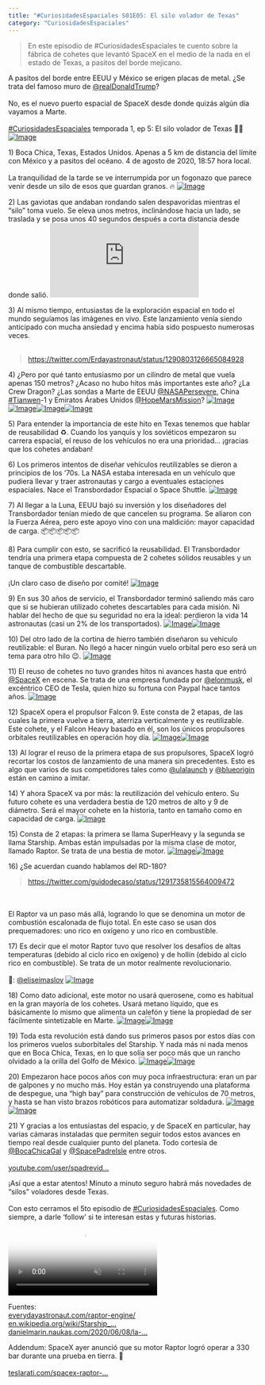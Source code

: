 ```yaml
---
title: "#CuriosidadesEspaciales S01E05: El silo volador de Texas"
category: "CuriosidadesEspaciales"
---
```

> En este episodio de #CuriosidadesEspaciales te cuento sobre la fábrica de cohetes que levantó SpaceX en el medio de la nada en el estado de Texas, a pasitos del borde mejicano.

<div class="card-tweets" dir="auto">
    <p>A pasitos del borde entre EEUU y México se erigen placas de metal. ¿Se trata del famoso muro de <a class="entity-mention" href="https://twitter.com/realDonaldTrump">@realDonaldTrump</a>?<br />
<br />
No, es el nuevo puerto espacial de SpaceX desde donde quizás algún día vayamos a Marte.<br />
<br />
<a class="entity-hashtag" href="/hashtag/CuriosidadesEspaciales">#CuriosidadesEspaciales</a> temporada 1, ep 5: El silo volador de Texas 🚜🌵 <span class="entity-image"><a href="https://pbs.twimg.com/media/EfPED3PX0AItwHK.png" target="_blank"><img alt="Image" src="https://pbs.twimg.com/media/EfPED3PX0AItwHK.png" data-src="https://pbs.twimg.com/media/EfPED3PX0AItwHK.png"></a></span></p>
    <p><span class="nop nop-start">1) </span> Boca Chica, Texas, Estados Unidos. Apenas a 5 km de distancia del límite con México y a pasitos del océano. 4 de agosto de 2020, 18:57 hora local.<br />
<br />
La tranquilidad de la tarde se ve interrumpida por un fogonazo que parece venir desde un silo de esos que guardan granos. 🔥 <span class="entity-image"><a href="https://pbs.twimg.com/media/EfPEKYWWAAMrvwP.png" target="_blank"><img alt="Image" src="https://pbs.twimg.com/media/EfPEKYWWAAMrvwP.png" data-src="https://pbs.twimg.com/media/EfPEKYWWAAMrvwP.png"></a></span></p>
    <p><span class="nop nop-start">2) </span> Las gaviotas que andaban rondando salen despavoridas mientras el “silo” toma vuelo. Se eleva unos metros, inclinándose hacia un lado, se traslada y se posa unos 40 segundos después a corta distancia desde donde salió. <span class="entity-embed"><iframe class="youtube-player keep-ratio-4-3" src="https://www.youtube.com/embed/s1HA9LlFNM0" frameborder="0" allowFullScreen></iframe></span></p>
    <p><span class="nop nop-start">3) </span> Al mismo tiempo, entusiastas de la exploración espacial en todo el mundo seguíamos las imágenes en vivo. Este lanzamiento venía siendo anticipado con mucha ansiedad y encima había sido pospuesto numerosas veces.<br />
<br />
<span class="entity-embed"><span class="twitter-player"><blockquote class="twitter-tweet" data-conversation="none" data-align="center" data-dnt="true"><a href="https://twitter.com/Erdayastronaut/status/1290803126665084928">https://twitter.com/Erdayastronaut/status/1290803126665084928</a></blockquote></span></span></p>
    <p><span class="nop nop-start">4) </span> ¿Pero por qué tanto entusiasmo por un cilindro de metal que vuela apenas 150 metros? ¿Acaso no hubo hitos más importantes este año? ¿La Crew Dragon? ¿Las sondas a Marte de EEUU <a class="entity-mention" href="https://twitter.com/NASAPersevere">@NASAPersevere</a>, China <a class="entity-hashtag" href="/hashtag/Tianwen">#Tianwen</a>-1 y Emiratos Árabes Unidos <a class="entity-mention" href="https://twitter.com/HopeMarsMission">@HopeMarsMission</a>? <span class="row justify-content-center entity-multiple-4"><span class="col-md-6"><span class="entity-image"><a href="https://pbs.twimg.com/media/EfPESjnXkAEoZs0.png" target="_blank"><img alt="Image" src="https://pbs.twimg.com/media/EfPESjnXkAEoZs0.png" data-src="https://pbs.twimg.com/media/EfPESjnXkAEoZs0.png"></a></span></span><span class="col-md-6"><span class="entity-image"><a href="https://pbs.twimg.com/media/EfPETSPWkAUM4pM.jpg" target="_blank"><img alt="Image" src="https://pbs.twimg.com/media/EfPESjnXkAEoZs0.png" data-src="https://pbs.twimg.com/media/EfPETSPWkAUM4pM.jpg"></a></span></span><span class="col-md-6"><span class="entity-image"><a href="https://pbs.twimg.com/media/EfPEUo-XgAE4hHG.png" target="_blank"><img alt="Image" src="https://pbs.twimg.com/media/EfPESjnXkAEoZs0.png" data-src="https://pbs.twimg.com/media/EfPEUo-XgAE4hHG.png"></a></span></span><span class="col-md-6"><span class="entity-image"><a href="https://pbs.twimg.com/media/EfPEWZeWAAA1_pk.jpg" target="_blank"><img alt="Image" src="https://pbs.twimg.com/media/EfPESjnXkAEoZs0.png" data-src="https://pbs.twimg.com/media/EfPEWZeWAAA1_pk.jpg"></a></span></span></span></p>
    <p><span class="nop nop-start">5) </span> Para entender la importancia de este hito en Texas tenemos que hablar de reusabilidad ♻️. Cuando los yanquis y los soviéticos empezaron su carrera espacial, el reuso de los vehículos no era una prioridad… ¡gracias que los cohetes andaban!</p>
    <p><span class="nop nop-start">6) </span> Los primeros intentos de diseñar vehículos reutilizables se dieron a principios de los ‘70s. La NASA estaba interesada en un vehículo que pudiera llevar y traer astronautas y cargo a eventuales estaciones espaciales. Nace el Transbordador Espacial o Space Shuttle. <span class="entity-image"><a href="https://pbs.twimg.com/media/EfPEdTJWsAEgFLk.png" target="_blank"><img alt="Image" src="https://pbs.twimg.com/media/EfPEdTJWsAEgFLk.png" data-src="https://pbs.twimg.com/media/EfPEdTJWsAEgFLk.png"></a></span></p>
    <p><span class="nop nop-start">7) </span> Al llegar a la Luna, EEUU bajó su inversión y los diseñadores del Transbordador tenían miedo de que cancelen su programa. Se aliaron con la Fuerza Aérea, pero este apoyo vino con una maldición: mayor capacidad de carga. 📦📦📦📦📦</p>
    <p><span class="nop nop-start">8) </span> Para cumplir con esto, se sacrificó la reusabilidad. El Transbordador tendría una primera etapa compuesta de 2 cohetes sólidos reusables y un tanque de combustible descartable.<br />
<br />
¡Un claro caso de diseño por comité! <span class="entity-image"><a href="https://pbs.twimg.com/media/EfPEhbQWoAAxy0A.jpg" target="_blank"><img alt="Image" src="https://pbs.twimg.com/media/EfPEhbQWoAAxy0A.jpg" data-src="https://pbs.twimg.com/media/EfPEhbQWoAAxy0A.jpg"></a></span></p>
    <p><span class="nop nop-start">9) </span> En sus 30 años de servicio, el Transbordador terminó saliendo más caro que si se hubieran utilizado cohetes descartables para cada misión. Ni hablar del hecho de que su seguridad no era la ideal: perdieron la vida 14 astronautas (casi un 2% de los transportados). <span class="row justify-content-center entity-multiple-2"><span class="col-md-6"><span class="entity-image"><a href="https://pbs.twimg.com/media/EfPHs9dXkAEVt5g.jpg" target="_blank"><img alt="Image" src="https://pbs.twimg.com/media/EfPHs9dXkAEVt5g.jpg" data-src="https://pbs.twimg.com/media/EfPHs9dXkAEVt5g.jpg"></a></span></span><span class="col-md-6"><span class="entity-image"><a href="https://pbs.twimg.com/media/EfPH2XoWoAgcFZH.png" target="_blank"><img alt="Image" src="https://pbs.twimg.com/media/EfPHs9dXkAEVt5g.jpg" data-src="https://pbs.twimg.com/media/EfPH2XoWoAgcFZH.png"></a></span></span></span></p>
    <p><span class="nop nop-start">10) </span> Del otro lado de la cortina de hierro también diseñaron su vehículo reutilizable: el Buran. No llegó a hacer ningún vuelo orbital pero eso será un tema para otro hilo 😉. <span class="entity-image"><a href="https://pbs.twimg.com/media/EfPEmxFXkAISs3c.jpg" target="_blank"><img alt="Image" src="https://pbs.twimg.com/media/EfPEmxFXkAISs3c.jpg" data-src="https://pbs.twimg.com/media/EfPEmxFXkAISs3c.jpg"></a></span></p>
    <p><span class="nop nop-start">11) </span> El reuso de cohetes no tuvo grandes hitos ni avances hasta que entró <a class="entity-mention" href="https://twitter.com/SpaceX">@SpaceX</a> en escena. Se trata de una empresa fundada por <a class="entity-mention" href="https://twitter.com/elonmusk">@elonmusk</a>, el excéntrico CEO de Tesla, quien hizo su fortuna con Paypal hace tantos años. <span class="entity-image"><a href="https://pbs.twimg.com/media/EfPEwIPWsAEJaW7.jpg" target="_blank"><img alt="Image" src="https://pbs.twimg.com/media/EfPEwIPWsAEJaW7.jpg" data-src="https://pbs.twimg.com/media/EfPEwIPWsAEJaW7.jpg"></a></span></p>
    <p><span class="nop nop-start">12) </span> SpaceX opera el propulsor Falcon 9. Este consta de 2 etapas, de las cuales la primera vuelve a tierra, aterriza verticalmente y es reutilizable. Este cohete, y el Falcon Heavy basado en él, son los únicos propulsores orbitales reutilizables en operación hoy día. <span class="row justify-content-center entity-multiple-2"><span class="col-md-6"><span class="entity-image"><a href="https://pbs.twimg.com/media/EfPE37KWsAIXRaW.jpg" target="_blank"><img alt="Image" src="https://pbs.twimg.com/media/EfPE37KWsAIXRaW.jpg" data-src="https://pbs.twimg.com/media/EfPE37KWsAIXRaW.jpg"></a></span></span><span class="col-md-6"><span class="entity-image"><a href="https://pbs.twimg.com/media/EfPE5k0WsAEse2S.jpg" target="_blank"><img alt="Image" src="https://pbs.twimg.com/media/EfPE37KWsAIXRaW.jpg" data-src="https://pbs.twimg.com/media/EfPE5k0WsAEse2S.jpg"></a></span></span></span></p>
    <p><span class="nop nop-start">13) </span> Al lograr el reuso de la primera etapa de sus propulsores, SpaceX logró recortar los costos de lanzamiento de una manera sin precedentes. Esto es algo que varios de sus competidores tales como <a class="entity-mention" href="https://twitter.com/ulalaunch">@ulalaunch</a> y <a class="entity-mention" href="https://twitter.com/blueorigin">@blueorigin</a> están en camino a imitar.</p>
    <p><span class="nop nop-start">14) </span> Y ahora SpaceX va por más: la reutilización del vehículo entero. Su futuro cohete es una verdadera bestia de 120 metros de alto y 9 de diámetro. Será el mayor cohete en la historia, tanto en tamaño como en capacidad de carga. <span class="entity-image"><a href="https://pbs.twimg.com/media/EfPFO4AX0AMDNPm.jpg" target="_blank"><img alt="Image" src="https://pbs.twimg.com/media/EfPFO4AX0AMDNPm.jpg" data-src="https://pbs.twimg.com/media/EfPFO4AX0AMDNPm.jpg"></a></span></p>
    <p><span class="nop nop-start">15) </span> Consta de 2 etapas: la primera se llama SuperHeavy y la segunda se llama Starship. Ambas están impulsadas por la misma clase de motor, llamado Raptor. Se trata de una bestia de motor. <span class="row justify-content-center entity-multiple-2"><span class="col-md-6"><span class="entity-image"><a href="https://pbs.twimg.com/media/EfPFWO5XoAAZNj6.jpg" target="_blank"><img alt="Image" src="https://pbs.twimg.com/media/EfPFWO5XoAAZNj6.jpg" data-src="https://pbs.twimg.com/media/EfPFWO5XoAAZNj6.jpg"></a></span></span><span class="col-md-6"><span class="entity-image"><a href="https://pbs.twimg.com/media/EfPFXw2XoAIu4e_.jpg" target="_blank"><img alt="Image" src="https://pbs.twimg.com/media/EfPFWO5XoAAZNj6.jpg" data-src="https://pbs.twimg.com/media/EfPFXw2XoAIu4e_.jpg"></a></span></span></span></p>
    <p><span class="nop nop-start">16) </span> ¿Se acuerdan cuando hablamos del RD-180? <span class="entity-embed"><span class="twitter-player"><blockquote class="twitter-tweet" data-conversation="none" data-align="center" data-dnt="true"><a href="https://twitter.com/guidodecaso/status/1291735815564009472">https://twitter.com/guidodecaso/status/1291735815564009472</a></blockquote></span></span> <br />
<br />
El Raptor va un paso más allá, logrando lo que se denomina un motor de combustión escalonada de flujo total. En este caso se usan dos prequemadores: uno rico en oxígeno y uno rico en combustible.</p>
    <p><span class="nop nop-start">17) </span> Es decir que el motor Raptor tuvo que resolver los desafíos de altas temperaturas (debido al ciclo rico en oxígeno) y de hollín (debido al ciclo rico en combustible). Se trata de un motor realmente revolucionario.<br />
<br />
📸: <a class="entity-mention" href="https://twitter.com/eliseimaslov">@eliseimaslov</a> <span class="entity-image"><a href="https://pbs.twimg.com/media/EfPFjO9WAAAeV8P.jpg" target="_blank"><img alt="Image" src="https://pbs.twimg.com/media/EfPFjO9WAAAeV8P.jpg" data-src="https://pbs.twimg.com/media/EfPFjO9WAAAeV8P.jpg"></a></span></p>
    <p><span class="nop nop-start">18) </span> Como dato adicional, este motor no usará querosene, como es habitual en la gran mayoría de los cohetes. Usará metano líquido, que es básicamente lo mismo que alimenta un calefón y tiene la propiedad de ser fácilmente sintetizable en Marte. <span class="row justify-content-center entity-multiple-2"><span class="col-md-6"><span class="entity-image"><a href="https://pbs.twimg.com/media/EfPFpItXoAYXSBs.png" target="_blank"><img alt="Image" src="https://pbs.twimg.com/media/EfPFpItXoAYXSBs.png" data-src="https://pbs.twimg.com/media/EfPFpItXoAYXSBs.png"></a></span></span><span class="col-md-6"><span class="entity-image"><a href="https://pbs.twimg.com/media/EfPFqOKWkAoKqiU.jpg" target="_blank"><img alt="Image" src="https://pbs.twimg.com/media/EfPFpItXoAYXSBs.png" data-src="https://pbs.twimg.com/media/EfPFqOKWkAoKqiU.jpg"></a></span></span></span></p>
    <p><span class="nop nop-start">19) </span> Toda esta revolución está dando sus primeros pasos por estos días con los primeros vuelos suborbitales del Starship. Y nada más ni nada menos que en Boca Chica, Texas, en lo que solía ser poco más que un rancho olvidado a la orilla del Golfo de México. <span class="row justify-content-center entity-multiple-2"><span class="col-md-6"><span class="entity-image"><a href="https://pbs.twimg.com/media/EfPFs49XkAsFS07.jpg" target="_blank"><img alt="Image" src="https://pbs.twimg.com/media/EfPFs49XkAsFS07.jpg" data-src="https://pbs.twimg.com/media/EfPFs49XkAsFS07.jpg"></a></span></span><span class="col-md-6"><span class="entity-image"><a href="https://pbs.twimg.com/media/EfPFuA3XgAkXl9g.jpg" target="_blank"><img alt="Image" src="https://pbs.twimg.com/media/EfPFs49XkAsFS07.jpg" data-src="https://pbs.twimg.com/media/EfPFuA3XgAkXl9g.jpg"></a></span></span></span></p>
    <p><span class="nop nop-start">20) </span> Empezaron hace pocos años con muy poca infraestructura: eran un par de galpones y no mucho más. Hoy están ya construyendo una plataforma de despegue, una “high bay” para construcción de vehículos de 70 metros, y hasta se han visto brazos robóticos para automatizar soldadura. <span class="row justify-content-center entity-multiple-2"><span class="col-md-6"><span class="entity-image"><a href="https://pbs.twimg.com/media/EfPF0uKWoAU_4Xa.jpg" target="_blank"><img alt="Image" src="https://pbs.twimg.com/media/EfPF0uKWoAU_4Xa.jpg" data-src="https://pbs.twimg.com/media/EfPF0uKWoAU_4Xa.jpg"></a></span></span><span class="col-md-6"><span class="entity-image"><a href="https://pbs.twimg.com/media/EfPF2VOXgAI7lhQ.png" target="_blank"><img alt="Image" src="https://pbs.twimg.com/media/EfPF0uKWoAU_4Xa.jpg" data-src="https://pbs.twimg.com/media/EfPF2VOXgAI7lhQ.png"></a></span></span></span></p>
    <p><span class="nop nop-start">21) </span> Y gracias a los entusiastas del espacio, y de SpaceX en particular, hay varias cámaras instaladas que permiten seguir todos estos avances en tiempo real desde cualquier punto del planeta. Todo cortesía de <a class="entity-mention" href="https://twitter.com/BocaChicaGal">@BocaChicaGal</a> y <a class="entity-mention" href="https://twitter.com/SpacePadreIsle">@SpacePadreIsle</a> entre otros.<br />
<br />
<a class="entity-url" data-preview="true" href="https://www.youtube.com/user/spadrevideo">youtube.com/user/spadrevid…</a></p>
    <p>¡Así que a estar atentos! Minuto a minuto seguro habrá más novedades de “silos” voladores desde Texas. <br />
<br />
Con esto cerramos el 5to episodio de <a class="entity-hashtag" href="/hashtag/CuriosidadesEspaciales">#CuriosidadesEspaciales</a>. Como siempre, a darle ‘follow’ si te interesan estas y futuras historias. <span class="entity-video-gif"><video autoplay muted loop controls poster="https://pbs.twimg.com/tweet_video_thumb/EfPRTWhWkAAt6AO.jpg"><source src="https://video.twimg.com/tweet_video/EfPRTWhWkAAt6AO.mp4" type="video/mp4"><img alt="buzz lightyear GIF" src="https://pbs.twimg.com/tweet_video_thumb/EfPRTWhWkAAt6AO.jpg"></video></span></p>
    <p>Fuentes:<br />
<a class="entity-url" data-preview="true" href="https://everydayastronaut.com/raptor-engine/">everydayastronaut.com/raptor-engine/</a><br />
<a class="entity-url" data-preview="true" href="https://en.wikipedia.org/wiki/Starship_development_history">en.wikipedia.org/wiki/Starship_…</a><br />
<a class="entity-url" data-preview="true" href="https://danielmarin.naukas.com/2020/06/08/la-hora-del-super-heavy-de-spacex/">danielmarin.naukas.com/2020/06/08/la-…</a></p>
    <p>Addendum: SpaceX ayer anunció que su motor Raptor logró operar a 330 bar durante una prueba en tierra. 🤯<br />
<br />
<a class="entity-url" data-preview="true" href="https://www.teslarati.com/spacex-raptor-engine-crushes-russian-record/">teslarati.com/spacex-raptor-…</a></p>
</div>

